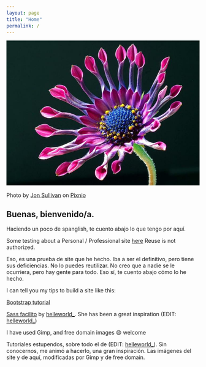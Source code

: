 ```yaml
---
layout: page
title: "Home"
permalink: /
---
```


![African Daisy](images/PIXNIO-17262-725x544.jpeg "African Daisy")

Photo by <a href="https://pixnio.com/flora-plants/flowers/african-daisy-pictures/african-daisy-with-studio-lighting">Jon Sullivan</a> on <a href="https://pixnio.com/">Pixnio</a>

## Buenas, bienvenido/a. 

Haciendo un poco de spanglish, te cuento abajo lo que tengo por aquí.

Some testing about a Personal / Professional site [here](https://ruthc-w.github.io/site/index.html)
Reuse is not authorized.

Eso, es una prueba de site que he hecho. Iba a ser el definitivo, pero tiene sus deficiencias. No lo puedes reutilizar.
No creo que a nadie se le ocurriera, pero hay gente para todo. Eso sí, te cuento abajo cómo lo he hecho.

I can tell you my tips to build a site like this:

[Bootstrap tutorial](https://websitesetup.org/bootstrap-tutorial-for-beginners/)

[Sass facilito](https://galuxui.com.es/#/sass-facilito-parte-1) by [helleworld_](https://twitter.com/helleworld_). She has been a great inspiration (EDIT: [helleworld_](https://linktr.ee/DesireMCarmona))

I have used Gimp, and free domain images 😄 welcome

Tutoriales estupendos, sobre todo el de (EDIT: [helleworld_](https://linktr.ee/DesireMCarmona)). Sin conocernos, me animó a hacerlo, una gran inspiración. Las imágenes del site y de aquí, modificadas por Gimp y de free domain.

